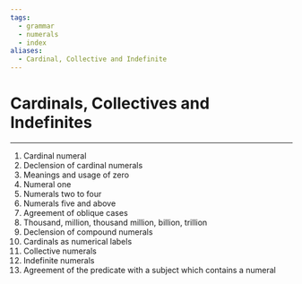 ```yaml
---
tags:
  - grammar
  - numerals
  - index
aliases:
  - Cardinal, Collective and Indefinite
---
```

# Cardinals, Collectives and Indefinites
---
1. Cardinal numeral
2. Declension of cardinal numerals
3. Meanings and usage of zero
4. Numeral one
5. Numerals two to four
6. Numerals five and above
7. Agreement of oblique cases
8. Thousand, million, thousand million, billion, trillion
9. Declension of compound numerals
10. Cardinals as numerical labels
11. Collective numerals
12. Indefinite numerals
13. Agreement of the predicate with a subject which contains a numeral